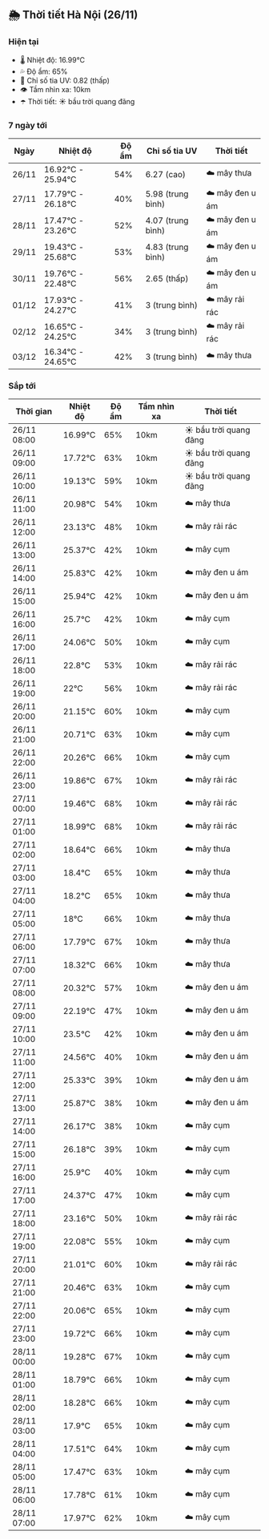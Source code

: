 ## 🌦️ Thời tiết Hà Nội (26/11)

### Hiện tại

- 🌡️ Nhiệt độ: 16.99℃
- 💦 Độ ẩm: 65%
- 🌟 Chỉ số tia UV: 0.82 (thấp)
- 👁️ Tầm nhìn xa: 10km
- ☂️ Thời tiết: ☀️ bầu trời quang đãng

### 7 ngày tới

| Ngày | Nhiệt độ | Độ ẩm | Chỉ số tia UV | Thời tiết |
| --- | --- | --- | --- | --- |
| 26/11 | 16.92℃ - 25.94℃ | 54% | 6.27 (cao) | ☁️ mây thưa |
| 27/11 | 17.79℃ - 26.18℃ | 40% | 5.98 (trung bình) | ☁️ mây đen u ám |
| 28/11 | 17.47℃ - 23.26℃ | 52% | 4.07 (trung bình) | ☁️ mây đen u ám |
| 29/11 | 19.43℃ - 25.68℃ | 53% | 4.83 (trung bình) | ☁️ mây đen u ám |
| 30/11 | 19.76℃ - 22.48℃ | 56% | 2.65 (thấp) | ☁️ mây đen u ám |
| 01/12 | 17.93℃ - 24.27℃ | 41% | 3 (trung bình) | ☁️ mây rải rác |
| 02/12 | 16.65℃ - 24.25℃ | 34% | 3 (trung bình) | ☁️ mây rải rác |
| 03/12 | 16.34℃ - 24.65℃ | 42% | 3 (trung bình) | ☁️ mây thưa |

### Sắp tới

| Thời gian | Nhiệt độ | Độ ẩm | Tầm nhìn xa | Thời tiết |
| --- | --- | --- | --- | --- |
| 26/11 08:00 | 16.99℃ | 65% | 10km | ☀️ bầu trời quang đãng |
| 26/11 09:00 | 17.72℃ | 63% | 10km | ☀️ bầu trời quang đãng |
| 26/11 10:00 | 19.13℃ | 59% | 10km | ☀️ bầu trời quang đãng |
| 26/11 11:00 | 20.98℃ | 54% | 10km | ☁️ mây thưa |
| 26/11 12:00 | 23.13℃ | 48% | 10km | ☁️ mây rải rác |
| 26/11 13:00 | 25.37℃ | 42% | 10km | ☁️ mây cụm |
| 26/11 14:00 | 25.83℃ | 42% | 10km | ☁️ mây đen u ám |
| 26/11 15:00 | 25.94℃ | 42% | 10km | ☁️ mây đen u ám |
| 26/11 16:00 | 25.7℃ | 42% | 10km | ☁️ mây cụm |
| 26/11 17:00 | 24.06℃ | 50% | 10km | ☁️ mây cụm |
| 26/11 18:00 | 22.8℃ | 53% | 10km | ☁️ mây rải rác |
| 26/11 19:00 | 22℃ | 56% | 10km | ☁️ mây rải rác |
| 26/11 20:00 | 21.15℃ | 60% | 10km | ☁️ mây cụm |
| 26/11 21:00 | 20.71℃ | 63% | 10km | ☁️ mây cụm |
| 26/11 22:00 | 20.26℃ | 66% | 10km | ☁️ mây cụm |
| 26/11 23:00 | 19.86℃ | 67% | 10km | ☁️ mây rải rác |
| 27/11 00:00 | 19.46℃ | 68% | 10km | ☁️ mây rải rác |
| 27/11 01:00 | 18.99℃ | 68% | 10km | ☁️ mây rải rác |
| 27/11 02:00 | 18.64℃ | 66% | 10km | ☁️ mây thưa |
| 27/11 03:00 | 18.4℃ | 65% | 10km | ☁️ mây thưa |
| 27/11 04:00 | 18.2℃ | 65% | 10km | ☁️ mây thưa |
| 27/11 05:00 | 18℃ | 66% | 10km | ☁️ mây thưa |
| 27/11 06:00 | 17.79℃ | 67% | 10km | ☁️ mây thưa |
| 27/11 07:00 | 18.32℃ | 66% | 10km | ☁️ mây thưa |
| 27/11 08:00 | 20.32℃ | 57% | 10km | ☁️ mây đen u ám |
| 27/11 09:00 | 22.19℃ | 47% | 10km | ☁️ mây đen u ám |
| 27/11 10:00 | 23.5℃ | 42% | 10km | ☁️ mây đen u ám |
| 27/11 11:00 | 24.56℃ | 40% | 10km | ☁️ mây đen u ám |
| 27/11 12:00 | 25.33℃ | 39% | 10km | ☁️ mây đen u ám |
| 27/11 13:00 | 25.87℃ | 38% | 10km | ☁️ mây đen u ám |
| 27/11 14:00 | 26.17℃ | 38% | 10km | ☁️ mây cụm |
| 27/11 15:00 | 26.18℃ | 39% | 10km | ☁️ mây cụm |
| 27/11 16:00 | 25.9℃ | 40% | 10km | ☁️ mây cụm |
| 27/11 17:00 | 24.37℃ | 47% | 10km | ☁️ mây cụm |
| 27/11 18:00 | 23.16℃ | 50% | 10km | ☁️ mây rải rác |
| 27/11 19:00 | 22.08℃ | 55% | 10km | ☁️ mây cụm |
| 27/11 20:00 | 21.01℃ | 60% | 10km | ☁️ mây rải rác |
| 27/11 21:00 | 20.46℃ | 63% | 10km | ☁️ mây cụm |
| 27/11 22:00 | 20.06℃ | 65% | 10km | ☁️ mây cụm |
| 27/11 23:00 | 19.72℃ | 66% | 10km | ☁️ mây cụm |
| 28/11 00:00 | 19.28℃ | 67% | 10km | ☁️ mây cụm |
| 28/11 01:00 | 18.79℃ | 66% | 10km | ☁️ mây cụm |
| 28/11 02:00 | 18.28℃ | 66% | 10km | ☁️ mây cụm |
| 28/11 03:00 | 17.9℃ | 65% | 10km | ☁️ mây cụm |
| 28/11 04:00 | 17.51℃ | 64% | 10km | ☁️ mây cụm |
| 28/11 05:00 | 17.47℃ | 63% | 10km | ☁️ mây cụm |
| 28/11 06:00 | 17.78℃ | 61% | 10km | ☁️ mây cụm |
| 28/11 07:00 | 17.97℃ | 62% | 10km | ☁️ mây cụm |
